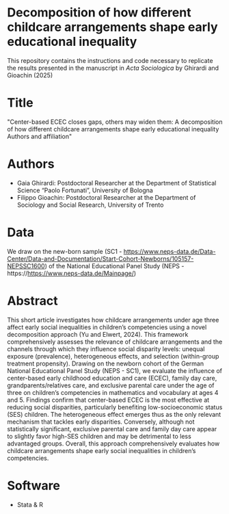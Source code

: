 # Decomposition of how different childcare arrangements shape early educational inequality
This repository contains the instructions and code necessary to replicate the results presented in the manuscript in _Acta Sociologica_ by Ghirardi and Gioachin (2025)

# Title
"Center-based ECEC closes gaps, others may widen them: A decomposition of how different childcare arrangements shape early educational inequality
Authors and affiliation" 

# Authors
- Gaia Ghirardi: Postdoctoral Researcher at the Department of Statistical Science “Paolo Fortunati”, University of Bologna
- Filippo Gioachin: Postdoctoral Researcher at the Department of Sociology and Social Research, University of Trento

# Data
We draw on the new-born sample (SC1 - https://www.neps-data.de/Data-Center/Data-and-Documentation/Start-Cohort-Newborns/105157-NEPSSC1600) of the National Educational Panel Study (NEPS - https://https://www.neps-data.de/Mainpage/)

# Abstract
This short article investigates how childcare arrangements under age three affect early social inequalities in children’s competencies using a novel decomposition approach (Yu and Elwert, 2024). This framework comprehensively assesses the relevance of childcare arrangements and the channels through which they influence social disparity levels: unequal exposure (prevalence), heterogeneous effects, and selection (within-group treatment propensity). Drawing on the newborn cohort of the German National Educational Panel Study (NEPS - SC1), we evaluate the influence of center-based early childhood education and care (ECEC), family day care, grandparents/relatives care, and exclusive parental care under the age of three on children’s competencies in mathematics and vocabulary at ages 4 and 5. Findings confirm that center-based ECEC is the most effective at reducing social disparities, particularly benefiting low-socioeconomic status (SES) children. The heterogeneous effect emerges thus as the only relevant mechanism that tackles early disparities. Conversely, although not statistically significant, exclusive parental care and family day care appear to slightly favor high-SES children and may be detrimental to less advantaged groups. Overall, this approach comprehensively evaluates how childcare arrangements shape early social inequalities in children’s competencies.

# Software 
- Stata & R 

